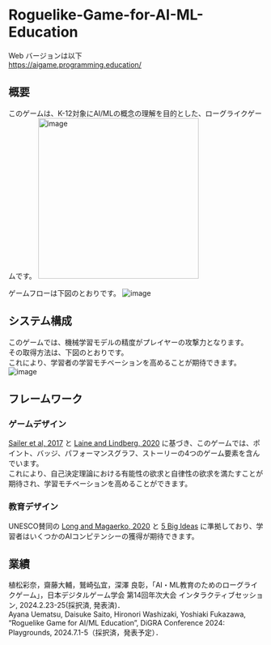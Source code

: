 # Roguelike-Game-for-AI-ML-Education
Web バージョンは以下  
https://aigame.programming.education/
## 概要
このゲームは、K-12対象にAI/MLの概念の理解を目的とした、ローグライクゲームです。
<img width="317" alt="image" src="https://github.com/Ayana326/Roguelike-Game-for-AI-ML-Education/assets/120101889/05238d18-bb17-4a41-8bc7-9885b8b8f0a8">

ゲームフローは下図のとおりです。
![image](https://github.com/Ayana326/Roguelike-Game-for-AI-ML-Education/assets/120101889/41a6b873-b78f-4844-b7f8-026e8eaf7b4b)
## システム構成
このゲームでは、機械学習モデルの精度がプレイヤーの攻撃力となります。  
その取得方法は、下図のとおりです。  
これにより、学習者の学習モチベーションを高めることが期待できます。  
![image](https://github.com/Ayana326/Roguelike-Game-for-AI-ML-Education/assets/120101889/91aac373-a322-4f4d-b674-2d4e5903a357)
## フレームワーク
### ゲームデザイン
[Sailer et al, 2017](https://doi.org/10.1016/j.chb.2016.12.033) と [Laine and Lindberg, 2020](https://doi.org/10.1109/TLT.2020.3018503) に基づき、このゲームでは、ポイント、バッジ、パフォーマンスグラフ、ストーリーの4つのゲーム要素を含んでいます。  
これにより、自己決定理論における有能性の欲求と自律性の欲求を満たすことが期待され、学習モチベーションを高めることができます。
### 教育デザイン
UNESCO賛同の [Long and Magaerko, 2020](https://doi.org/10.1145/3313831.3376727) と [5 Big Ideas](https://ai4k12.org/gradeband-progression-charts/) に準拠しており、学習者はいくつかのAIコンピテンシーの獲得が期待できます。
## 業績
植松彩奈，齋藤大輔，鷲崎弘宜，深澤 良彰，「AI・ML教育のためのローグライクゲーム」，日本デジタルゲーム学会 第14回年次大会 インタラクティブセッション, 2024.2.23-25(採択済, 発表済)．  
Ayana Uematsu, Daisuke Saito, Hironori Washizaki, Yoshiaki Fukazawa, “Roguelike Game for AI/ML Education”, DiGRA Conference 2024: Playgrounds, 2024.7.1-5（採択済，発表予定）．

